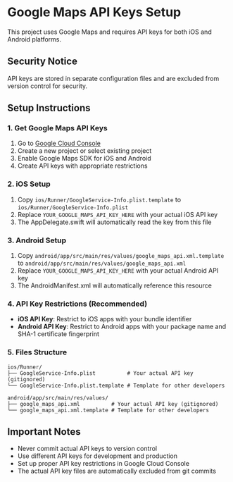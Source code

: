 # Google Maps API Keys Setup

This project uses Google Maps and requires API keys for both iOS and Android platforms.

## Security Notice
API keys are stored in separate configuration files and are excluded from version control for security.

## Setup Instructions

### 1. Get Google Maps API Keys
1. Go to [Google Cloud Console](https://console.cloud.google.com/)
2. Create a new project or select existing project
3. Enable Google Maps SDK for iOS and Android
4. Create API keys with appropriate restrictions

### 2. iOS Setup
1. Copy `ios/Runner/GoogleService-Info.plist.template` to `ios/Runner/GoogleService-Info.plist`
2. Replace `YOUR_GOOGLE_MAPS_API_KEY_HERE` with your actual iOS API key
3. The AppDelegate.swift will automatically read the key from this file

### 3. Android Setup
1. Copy `android/app/src/main/res/values/google_maps_api.xml.template` to `android/app/src/main/res/values/google_maps_api.xml`
2. Replace `YOUR_GOOGLE_MAPS_API_KEY_HERE` with your actual Android API key
3. The AndroidManifest.xml will automatically reference this resource

### 4. API Key Restrictions (Recommended)
- **iOS API Key**: Restrict to iOS apps with your bundle identifier
- **Android API Key**: Restrict to Android apps with your package name and SHA-1 certificate fingerprint

### 5. Files Structure
```
ios/Runner/
├── GoogleService-Info.plist          # Your actual API key (gitignored)
└── GoogleService-Info.plist.template # Template for other developers

android/app/src/main/res/values/
├── google_maps_api.xml          # Your actual API key (gitignored)
└── google_maps_api.xml.template # Template for other developers
```

## Important Notes
- Never commit actual API keys to version control
- Use different API keys for development and production
- Set up proper API key restrictions in Google Cloud Console
- The actual API key files are automatically excluded from git commits
